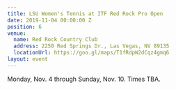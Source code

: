 ```yaml
---
title: LSU Women's Tennis at ITF Red Rock Pro Open
date: 2019-11-04 00:00:00 Z
position: 6
venue:
  name: Red Rock Country Club
  address: 2250 Red Springs Dr., Las Vegas, NV 89135
  locationUrl: https://goo.gl/maps/T1fRdpW2dCqz4gmq6
layout: event
---
```


Monday, Nov. 4 through Sunday, Nov. 10.  Times TBA.